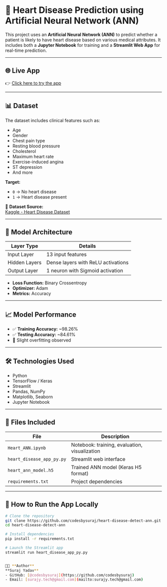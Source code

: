 # 🧠 Heart Disease Prediction using Artificial Neural Network (ANN)

This project uses an **Artificial Neural Network (ANN)** to predict whether a patient is likely to have heart disease based on various medical attributes. It includes both a **Jupyter Notebook** for training and a **Streamlit Web App** for real-time prediction.

---

## 🌐 Live App

👉 [Click here to try the app]([https://ai-heart-risk-checker.streamlit.app/])

---

## 📊 Dataset

The dataset includes clinical features such as:
- Age
- Gender
- Chest pain type
- Resting blood pressure
- Cholesterol
- Maximum heart rate
- Exercise-induced angina
- ST depression
- And more

**Target:**
- `0` → No heart disease  
- `1` → Heart disease present

📁 **Dataset Source:**  
[Kaggle - Heart Disease Dataset](https://www.kaggle.com/datasets/johnsmith88/heart-disease-dataset)

---

## 🧠 Model Architecture

| Layer Type     | Details                            |
|----------------|------------------------------------|
| Input Layer    | 13 input features                  |
| Hidden Layers  | Dense layers with ReLU activations |
| Output Layer   | 1 neuron with Sigmoid activation   |

- **Loss Function:** Binary Crossentropy  
- **Optimizer:** Adam  
- **Metrics:** Accuracy

---

## 📈 Model Performance

- ✅ **Training Accuracy:** ~98.26%  
- ✅ **Testing Accuracy:** ~84.61%  
- 🧪 Slight overfitting observed

---

## 🛠️ Technologies Used

- Python
- TensorFlow / Keras
- Streamlit
- Pandas, NumPy
- Matplotlib, Seaborn
- Jupyter Notebook

---

## 📁 Files Included

| File                      | Description                                   |
|---------------------------|-----------------------------------------------|
| `Heart_ANN.ipynb`         | Notebook: training, evaluation, visualization |
| `heart_disease_app_py.py` | Streamlit web interface                       |
| `heart_ann_model.h5`      | Trained ANN model (Keras H5 format)           |
| `requirements.txt`        | Project dependencies                          |

---

## 🚀 How to Run the App Locally

```bash
# Clone the repository
git clone https://github.com/codesbysuraj/heart-disease-detect-ann.git
cd heart-disease-detect-ann

# Install dependencies
pip install -r requirements.txt

# Launch the Streamlit app
streamlit run heart_disease_app_py.py


👨‍💻 **Author**  
**Suraj Yadav**  
- GitHub: [@codesbysuraj](https://github.com/codesbysuraj)  
- Email: [surajy.tech@gmail.com](mailto:surajy.tech@gmail.com)

